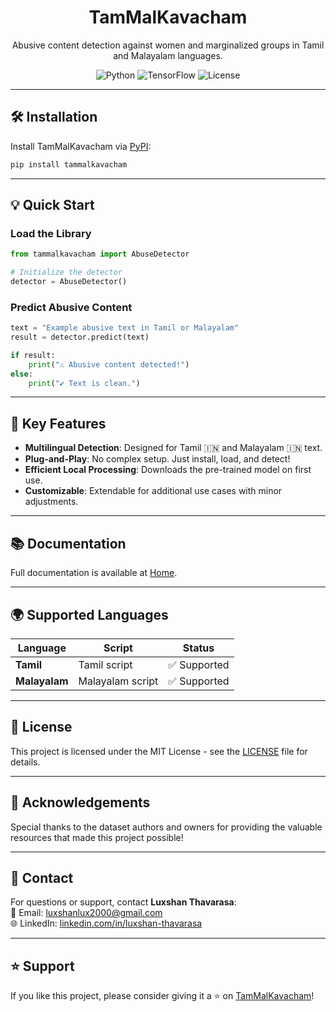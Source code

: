 <div align="center">
    <h1>
    TamMalKavacham
    </h1>
    <p>
      Abusive content detection against women and marginalized groups in Tamil and Malayalam languages.
    </p>
</div>

<div align="center">
  <img src="https://img.shields.io/pypi/pyversions/tammalkavacham?logo=python&logoColor=white" alt="Python" />
  <img src="https://img.shields.io/badge/TensorFlow-%20-orange?logo=tensorflow&logoColor=white" alt="TensorFlow" />
  <img src="https://img.shields.io/github/license/Luxshan2000/tammalkavacham?logo=open-source-initiative&logoColor=white" alt="License" />
</div>

---

## 🛠️ Installation  

Install TamMalKavacham via [PyPI](https://pypi.org/project/tammalkavacham):  
```bash
pip install tammalkavacham
```  

---

## 💡 Quick Start  

### Load the Library  
```python
from tammalkavacham import AbuseDetector

# Initialize the detector
detector = AbuseDetector()
```

### Predict Abusive Content  
```python
text = "Example abusive text in Tamil or Malayalam"
result = detector.predict(text)

if result:
    print("⚠️ Abusive content detected!")
else:
    print("✔️ Text is clean.")
```  

---

## 🚀 Key Features  
- **Multilingual Detection**: Designed for Tamil 🇮🇳 and Malayalam 🇮🇳 text.  
- **Plug-and-Play**: No complex setup. Just install, load, and detect!  
- **Efficient Local Processing**: Downloads the pre-trained model on first use.  
- **Customizable**: Extendable for additional use cases with minor adjustments.  

---

## 📚 Documentation  

Full documentation is available at [Home](https://yourusername.github.io/tammalkavacham).  

---

## 🌍 Supported Languages  

| Language     | Script          | Status       |  
|--------------|-----------------|--------------|  
| **Tamil**    | Tamil script    | ✅ Supported |  
| **Malayalam**| Malayalam script| ✅ Supported |  

---

## 📄 License  
This project is licensed under the MIT License - see the [LICENSE](LICENSE) file for details.  

---

## 🙌 Acknowledgements  

Special thanks to the dataset authors and owners for providing the valuable resources that made this project possible!

---

## 📧 Contact  

For questions or support, contact **Luxshan Thavarasa**:  
📧 Email: [luxshanlux2000@gmail.com](mailto:luxshanlux2000@gmail.com)  
🌐 LinkedIn: [linkedin.com/in/luxshan-thavarasa](https://www.linkedin.com/in/luxshan-thavarasa)  

---  

## ⭐ Support  

If you like this project, please consider giving it a ⭐ on [TamMalKavacham](https://github.com/Luxshan2000/tammalkavacham)!  
